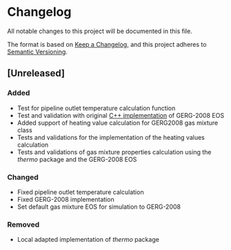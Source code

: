 # Changelog

All notable changes to this project will be documented in this file.

The format is based on [Keep a Changelog](https://keepachangelog.com/en/1.0.0/),
and this project adheres to [Semantic Versioning](https://semver.org/spec/v2.0.0.html).

## [Unreleased]

### Added
- Test for pipeline outlet temperature calculation function
- Test and validation with original [C++ implementation](https://github.com/usnistgov/AGA8/tree/master/AGA8CODE/C) of GERG-2008 EOS
- Added support of heating value calculation for GERG2008 gas mixture class
- Tests and validations for the implementation of the heating values calculation
- Tests and validations of gas mixture properties calculation using the _thermo_ package and the GERG-2008 EOS

### Changed
- Fixed pipeline outlet temperature calculation
- Fixed GERG-2008 implementation
- Set default gas mixture EOS for simulation to GERG-2008

### Removed
- Local adapted implementation of _thermo_ package